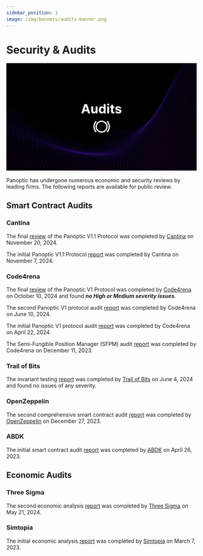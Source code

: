 ```yaml
---
sidebar_position: 1
image: /img/banners/audits-banner.png
---
```

 
# Security & Audits

![](./audits-banner.png)

Panoptic has undergone numerous economic and security reviews by leading firms. The following reports are available for public review.

## Smart Contract Audits

### Cantina
The final [review](https://cantina.xyz/portfolio/0eb3624c-90d4-40d8-93b7-558cb130f753) of the Panoptic V1.1 Protocol was completed by [Cantina](https://cantina.xyz/) on November 20, 2024.

The initial Panoptic V1.1 Protocol [report](https://cantina.xyz/portfolio/5a11e7c3-da1e-4d0f-8700-bfc364d8b85a) was completed by Cantina on November 7, 2024.

### Code4rena
The final [review](https://code4rena.com/reports/2024-09-panoptic) of the Panoptic V1 Protocol was completed by [Code4rena](https://code4rena.com/) on October 10, 2024 and found _**no High or Medium severity issues**_.

The second Panoptic V1 protocol audit [report](https://code4rena.com/reports/2024-06-panoptic) was completed by Code4rena on June 10, 2024.

The initial Panoptic V1 protocol audit [report](https://code4rena.com/reports/2024-04-panoptic) was completed by Code4rena on April 22, 2024.

The Semi-Fungible Position Manager (SFPM) audit [report](https://code4rena.com/reports/2023-11-panoptic) was completed by Code4rena on December 11, 2023.

### Trail of Bits
The invariant testing [report](/pdf/TrailOfBits_Panoptic.pdf) was completed by [Trail of Bits](https://www.trailofbits.com/) on June 4, 2024 and found no issues of any severity.

### OpenZeppelin
The second comprehensive smart contract audit [report](/pdf/OpenZeppelin_Panoptic.pdf) was completed by [OpenZeppelin](https://www.openzeppelin.com/) on December 27, 2023.

### ABDK
The initial smart contract audit [report](/pdf/ABDK_Panoptic.pdf) was completed by [ABDK](https://abdk.consulting/) on April 26, 2023.

## Economic Audits

### Three Sigma
The second economic analysis [report](/pdf/ThreeSigma_Panoptic.pdf) was completed by [Three Sigma](https://threesigma.xyz/) on May 21, 2024.

### Simtopia
The initial economic analysis [report](/pdf/Simtopia_Panoptic.pdf) was completed by [Simtopia](https://www.simtopia.ai/) on March 7, 2023.